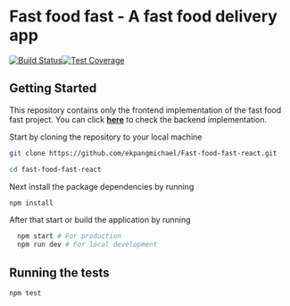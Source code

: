 # Fast food fast - A fast food delivery app

[![Build Status](https://travis-ci.org/ekpangmichael/Fast-food-fast-react.svg?branch=develop)](https://travis-ci.org/ekpangmichael/Fast-food-fast-react)[![Test Coverage](https://api.codeclimate.com/v1/badges/40b48934dc823c16259d/test_coverage)](https://codeclimate.com/github/ekpangmichael/Fast-food-fast-react/test_coverage)

## Getting Started

This repository contains only the frontend implementation of the fast food fast project. You can click **[here](https://github.com/ekpangmichael/Fast-Food-Delivery-App.git)** to check the backend implementation.

Start by cloning the repository to your local machine

```bash
git clone https://github.com/ekpangmichael/Fast-food-fast-react.git

cd fast-food-fast-react
```

Next install the package dependencies by running

```bash
npm install
```

After that start or build the application by running

```bash
  npm start # For production
  npm run dev # For local development
```

## Running the tests

```bash
npm test

```
